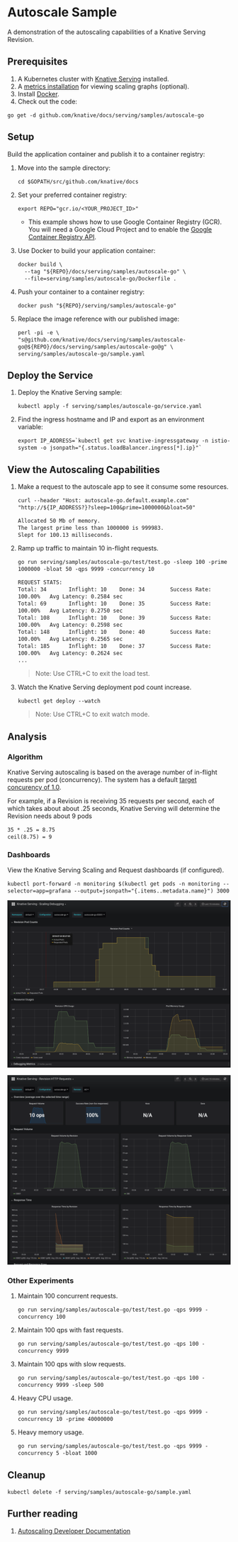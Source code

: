 # Autoscale Sample

A demonstration of the autoscaling capabilities of a Knative Serving Revision.

## Prerequisites

1. A Kubernetes cluster with [Knative Serving](https://github.com/knative/docs/blob/master/install/README.md) installed.
1. A [metrics installation](https://github.com/knative/docs/blob/master/serving/installing-logging-metrics-traces.md) for viewing scaling graphs (optional).
1. Install [Docker](https://docs.docker.com/get-started/#prepare-your-docker-environment).
1. Check out the code:
```
go get -d github.com/knative/docs/serving/samples/autoscale-go
```

## Setup

Build the application container and publish it to a container registry:

1. Move into the sample directory:
   ```
   cd $GOPATH/src/github.com/knative/docs
   ```

1. Set your preferred container registry:
   ```
   export REPO="gcr.io/<YOUR_PROJECT_ID>"
   ```
   * This example shows how to use Google Container Registry (GCR). You will need a
   Google Cloud Project and to enable the
   [Google Container Registry API](https://console.cloud.google.com/apis/library/containerregistry.googleapis.com).  

1. Use Docker to build your application container:
   ```
   docker build \
     --tag "${REPO}/docs/serving/samples/autoscale-go" \
     --file=serving/samples/autoscale-go/Dockerfile .
   ```

1. Push your container to a container registry:
   ```  
   docker push "${REPO}/serving/samples/autoscale-go"
   ```

1. Replace the image reference with our published image:
   ```
   perl -pi -e \
   "s@github.com/knative/docs/serving/samples/autoscale-go@${REPO}/docs/serving/samples/autoscale-go@g" \
   serving/samples/autoscale-go/sample.yaml
   ```

## Deploy the Service

1. Deploy the Knative Serving sample:
   ```
   kubectl apply -f serving/samples/autoscale-go/service.yaml
   ```

1. Find the ingress hostname and IP and export as an environment variable:
   ```
   export IP_ADDRESS=`kubectl get svc knative-ingressgateway -n istio-system -o jsonpath="{.status.loadBalancer.ingress[*].ip}"`
   ```

## View the Autoscaling Capabilities

1. Make a request to the autoscale app to see it consume some resources.
   ```
   curl --header "Host: autoscale-go.default.example.com" "http://${IP_ADDRESS?}?sleep=100&prime=1000000&bloat=50"
   ```
   ```
   Allocated 50 Mb of memory.
   The largest prime less than 1000000 is 999983.
   Slept for 100.13 milliseconds.
   ```

1. Ramp up traffic to maintain 10 in-flight requests.

   ```
   go run serving/samples/autoscale-go/test/test.go -sleep 100 -prime 1000000 -bloat 50 -qps 9999 -concurrency 10
   ```
   ```
   REQUEST STATS:
   Total: 34       Inflight: 10    Done: 34        Success Rate: 100.00%   Avg Latency: 0.2584 sec
   Total: 69       Inflight: 10    Done: 35        Success Rate: 100.00%   Avg Latency: 0.2750 sec
   Total: 108      Inflight: 10    Done: 39        Success Rate: 100.00%   Avg Latency: 0.2598 sec
   Total: 148      Inflight: 10    Done: 40        Success Rate: 100.00%   Avg Latency: 0.2565 sec
   Total: 185      Inflight: 10    Done: 37        Success Rate: 100.00%   Avg Latency: 0.2624 sec
   ...
   ```
   > Note: Use CTRL+C to exit the load test.

1. Watch the Knative Serving deployment pod count increase.
   ```
   kubectl get deploy --watch
   ```
   > Note: Use CTRL+C to exit watch mode.

## Analysis

### Algorithm

Knative Serving autoscaling is based on the average number of in-flight requests per pod (concurrency). The system has a default [target concurency of 1.0](https://github.com/knative/serving/blob/5441a18b360805d261528b2ac8ac13124e826946/config/config-autoscaler.yaml#L27).

For example, if a Revision is receiving 35 requests per second, each of which takes about about .25 seconds, Knative Serving will determine the Revision needs about 9 pods

```
35 * .25 = 8.75
ceil(8.75) = 9
```

### Dashboards

View the Knative Serving Scaling and Request dashboards (if configured).

```
kubectl port-forward -n monitoring $(kubectl get pods -n monitoring --selector=app=grafana --output=jsonpath="{.items..metadata.name}") 3000
```

![scale dashboard](scale-dashboard.png)

![request dashboard](request-dashboard.png)

### Other Experiments

1. Maintain 100 concurrent requests.
   ```
   go run serving/samples/autoscale-go/test/test.go -qps 9999 -concurrency 100
   ```

1. Maintain 100 qps with fast requests.
   ```
   go run serving/samples/autoscale-go/test/test.go -qps 100 -concurrency 9999
   ```

1. Maintain 100 qps with slow requests.
   ```
   go run serving/samples/autoscale-go/test/test.go -qps 100 -concurrency 9999 -sleep 500
   ```

1. Heavy CPU usage.
   ```
   go run serving/samples/autoscale-go/test/test.go -qps 9999 -concurrency 10 -prime 40000000
   ```

1. Heavy memory usage.
   ```
   go run serving/samples/autoscale-go/test/test.go -qps 9999 -concurrency 5 -bloat 1000
   ```

## Cleanup

```
kubectl delete -f serving/samples/autoscale-go/sample.yaml
```

## Further reading

1. [Autoscaling Developer Documentation](https://github.com/knative/serving/blob/master/docs/scaling/DEVELOPMENT.md)
